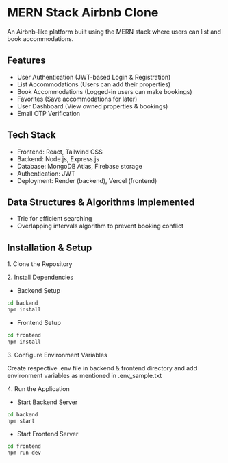 # MERN Stack Airbnb Clone

An Airbnb-like platform built using the MERN stack where users can list and book accommodations.

**Features**
---

- User Authentication (JWT-based Login & Registration)
- List Accommodations (Users can add their properties)
- Book Accommodations (Logged-in users can make bookings)
- Favorites (Save accommodations for later)
- User Dashboard (View owned properties & bookings)
- Email OTP Verification

**Tech Stack**
---

- Frontend: React, Tailwind CSS
- Backend: Node.js, Express.js
- Database: MongoDB Atlas, Firebase storage
- Authentication: JWT
- Deployment: Render (backend), Vercel (frontend)

**Data Structures & Algorithms Implemented**
---

- Trie for efficient searching
- Overlapping intervals algorithm to prevent booking conflict

**Installation & Setup**
---

1️. Clone the Repository

2️. Install Dependencies

- Backend Setup

```bash
cd backend
npm install
```

- Frontend Setup

```bash
cd frontend
npm install
```

3️. Configure Environment Variables

Create respective .env file in backend & frontend directory and add environment variables as mentioned in .env_sample.txt

4️. Run the Application

- Start Backend Server

```bash
cd backend
npm start
```

- Start Frontend Server

```bash
cd frontend
npm run dev
```